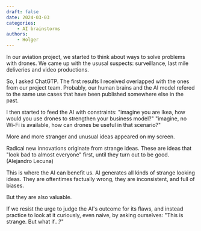 ```yaml
---
draft: false
date: 2024-03-03
categories:
    - AI brainstorms
authors:
    - Holger
---
```


In our aviation project, we started to think about ways to solve problems with drones. We came up with the ususal suspects: surveillance, last mile deliveries and video productions.

So, I asked ChatGTP. The first results I received overlapped with the ones from our project team. Probably, our human brains and the AI model refered to the same use cases that have been published somewhere else in the past.

I then started to feed the AI with constraints: "imagine you are Ikea, how would you use drones to strengthen your business model?" "imagine, no Wi-Fi is available, how can drones be useful in that scenario?"

More and more stranger and unusual ideas appeared on my screen. 

Radical new innovations originate from strange ideas. These are ideas that "look bad to almost everyone" first, until they turn out to be good. (Alejandro Lecuna)

This is where the AI can benefit us. AI generates all kinds of strange looking ideas. They are oftentimes factually wrong, they are inconsistent, and full of biases. 

But they are also valuable.

If we resist the urge to judge the AI's outcome for its flaws, and instead practice to look at it curiously, even naive, by asking ourselves: "This is strange. But what if...?"